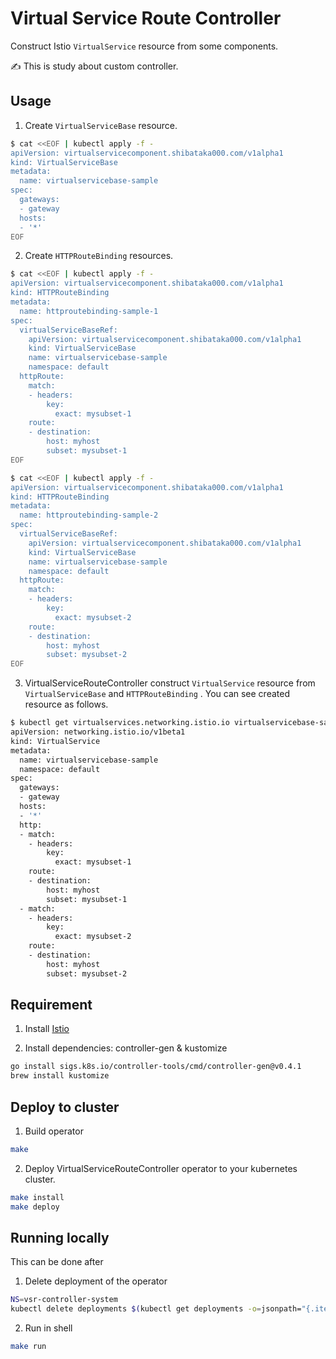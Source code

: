 # Virtual Service Route Controller

Construct Istio `VirtualService` resource from some components.

:writing_hand: This is study about custom controller.

## Usage
1. Create `VirtualServiceBase` resource.

```bash
$ cat <<EOF | kubectl apply -f -
apiVersion: virtualservicecomponent.shibataka000.com/v1alpha1
kind: VirtualServiceBase
metadata:
  name: virtualservicebase-sample
spec:
  gateways:
  - gateway
  hosts:
  - '*'
EOF
```

2. Create `HTTPRouteBinding` resources.

```bash
$ cat <<EOF | kubectl apply -f -
apiVersion: virtualservicecomponent.shibataka000.com/v1alpha1
kind: HTTPRouteBinding
metadata:
  name: httproutebinding-sample-1
spec:
  virtualServiceBaseRef:
    apiVersion: virtualservicecomponent.shibataka000.com/v1alpha1
    kind: VirtualServiceBase
    name: virtualservicebase-sample
    namespace: default
  httpRoute:
    match:
    - headers:
        key:
          exact: mysubset-1
    route:
    - destination:
        host: myhost
        subset: mysubset-1
EOF

$ cat <<EOF | kubectl apply -f -
apiVersion: virtualservicecomponent.shibataka000.com/v1alpha1
kind: HTTPRouteBinding
metadata:
  name: httproutebinding-sample-2
spec:
  virtualServiceBaseRef:
    apiVersion: virtualservicecomponent.shibataka000.com/v1alpha1
    kind: VirtualServiceBase
    name: virtualservicebase-sample
    namespace: default
  httpRoute:
    match:
    - headers:
        key:
          exact: mysubset-2
    route:
    - destination:
        host: myhost
        subset: mysubset-2
EOF
```

3. VirtualServiceRouteController construct `VirtualService` resource from `VirtualServiceBase` and `HTTPRouteBinding` . You can see created resource as follows.

```bash
$ kubectl get virtualservices.networking.istio.io virtualservicebase-sample -o yaml
apiVersion: networking.istio.io/v1beta1
kind: VirtualService
metadata:
  name: virtualservicebase-sample
  namespace: default
spec:
  gateways:
  - gateway
  hosts:
  - '*'
  http:
  - match:
    - headers:
        key:
          exact: mysubset-1
    route:
    - destination:
        host: myhost
        subset: mysubset-1
  - match:
    - headers:
        key:
          exact: mysubset-2
    route:
    - destination:
        host: myhost
        subset: mysubset-2
```

## Requirement
1. Install [Istio](https://istio.io/)

2. Install dependencies: controller-gen & kustomize 
```bash
go install sigs.k8s.io/controller-tools/cmd/controller-gen@v0.4.1
brew install kustomize
```

## Deploy to cluster
1. Build operator

```bash
make
```

2. Deploy VirtualServiceRouteController operator to your kubernetes cluster.

```bash
make install
make deploy
```

## Running locally
This can be done after

1. Delete deployment of the operator
```bash
NS=vsr-controller-system
kubectl delete deployments $(kubectl get deployments -o=jsonpath="{.items[*].metadata.name} -n $N" -n $NS)
```

2. Run in shell
```bash
make run
```